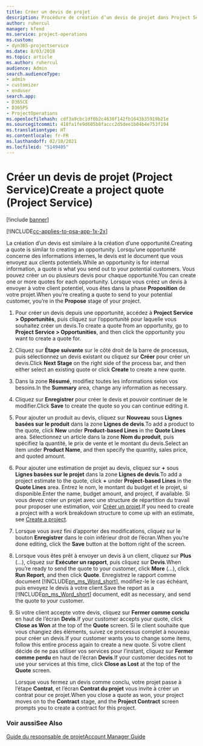 ```yaml
---
title: Créer un devis de projet
description: Procédure de création d’un devis de projet dans Project Service
author: ruhercul
manager: kfend
ms.service: project-operations
ms.custom:
- dyn365-projectservice
ms.date: 8/03/2018
ms.topic: article
ms.author: ruhercul
audience: Admin
search.audienceType:
- admin
- customizer
- enduser
search.app:
- D365CE
- D365PS
- ProjectOperations
ms.openlocfilehash: cdf3a9cbc1df0b2c4630f142fb1643b35919b21e
ms.sourcegitcommit: 418fa1fe9d605b8faccc2d5dee1b04b4e753f194
ms.translationtype: HT
ms.contentlocale: fr-FR
ms.lasthandoff: 02/10/2021
ms.locfileid: "5149405"
---
```

# <a name="create-a-project-quote-project-service"></a><span data-ttu-id="634ed-103">Créer un devis de projet (Project Service)</span><span class="sxs-lookup"><span data-stu-id="634ed-103">Create a project quote (Project Service)</span></span>

[!include [banner](../includes/psa-now-project-operations.md)]

[!INCLUDE[cc-applies-to-psa-app-1x-2x](../includes/cc-applies-to-psa-app-1x-2x.md)]

<span data-ttu-id="634ed-104">La création d’un devis est similaire à la création d’une opportunité.</span><span class="sxs-lookup"><span data-stu-id="634ed-104">Creating a quote is similar to creating an opportunity.</span></span> <span data-ttu-id="634ed-105">Lorsqu’une opportunité concerne des informations internes, le devis est le document que vous envoyez aux clients potentiels.</span><span class="sxs-lookup"><span data-stu-id="634ed-105">While an opportunity is for internal information, a quote is what you send out to your potential customers.</span></span> <span data-ttu-id="634ed-106">Vous pouvez créer un ou plusieurs devis pour chaque opportunité.</span><span class="sxs-lookup"><span data-stu-id="634ed-106">You can create one or more quotes for each opportunity.</span></span> <span data-ttu-id="634ed-107">Lorsque vous créez un devis à envoyer à votre client potentiel, vous êtes dans la phase **Proposition** de votre projet.</span><span class="sxs-lookup"><span data-stu-id="634ed-107">When you’re creating a quote to send to your potential customer, you’re in the **Propose** stage of your project.</span></span>  
  
1. <span data-ttu-id="634ed-108">Pour créer un devis depuis une opportunité, accédez à **Project Service > Opportunités**, puis cliquez sur l’opportunité pour laquelle vous souhaitez créer un devis.</span><span class="sxs-lookup"><span data-stu-id="634ed-108">To create a quote from an opportunity, go to **Project Service > Opportunities**, and then click the opportunity you want to create a quote for.</span></span>  
  
2. <span data-ttu-id="634ed-109">Cliquez sur **Étape suivante** sur le côté droit de la barre de processus, puis sélectionnez un devis existant ou cliquez sur **Créer** pour créer un devis.</span><span class="sxs-lookup"><span data-stu-id="634ed-109">Click **Next Stage** on the right side of the process bar, and then either select an existing quote or click **Create** to create a new quote.</span></span>  
  
3. <span data-ttu-id="634ed-110">Dans la zone **Résumé**, modifiez toutes les informations selon vos besoins.</span><span class="sxs-lookup"><span data-stu-id="634ed-110">In the **Summary** area, change any information as necessary.</span></span>  
  
4. <span data-ttu-id="634ed-111">Cliquez sur **Enregistrer** pour créer le devis et pouvoir continuer de le modifier.</span><span class="sxs-lookup"><span data-stu-id="634ed-111">Click **Save** to create the quote so you can continue editing it.</span></span>  
  
5. <span data-ttu-id="634ed-112">Pour ajouter un produit au devis, cliquez sur **Nouveau** sous **Lignes basées sur le produit** dans la zone **Lignes de devis**.</span><span class="sxs-lookup"><span data-stu-id="634ed-112">To add a product to the quote, click **New** under **Product-based Lines** in the **Quote Lines** area.</span></span> <span data-ttu-id="634ed-113">Sélectionnez un article dans la zone **Nom du produit**, puis spécifiez la quantité, le prix de vente et le montant du devis.</span><span class="sxs-lookup"><span data-stu-id="634ed-113">Select an item under **Product Name**, and then specify the quantity, sales price, and quoted amount.</span></span>  
  
6. <span data-ttu-id="634ed-114">Pour ajouter une estimation de projet au devis, cliquez sur **+** sous **Lignes basées sur le projet** dans la zone **Lignes de devis**.</span><span class="sxs-lookup"><span data-stu-id="634ed-114">To add a project estimate to the quote, click **+** under **Project-based Lines** in the **Quote Lines** area.</span></span> <span data-ttu-id="634ed-115">Entrez le nom, le montant du budget et le projet, si disponible.</span><span class="sxs-lookup"><span data-stu-id="634ed-115">Enter the name, budget amount, and project, if available.</span></span> <span data-ttu-id="634ed-116">Si vous devez créer un projet avec une structure de répartition du travail pour proposer une estimation, voir [Créer un projet](../psa/create-project.md).</span><span class="sxs-lookup"><span data-stu-id="634ed-116">If you need to create a project with a work breakdown structure to come up with an estimate, see [Create a project](../psa/create-project.md).</span></span>  
  
7. <span data-ttu-id="634ed-117">Lorsque vous avez fini d’apporter des modifications, cliquez sur le bouton **Enregistrer** dans le coin inférieur droit de l’écran.</span><span class="sxs-lookup"><span data-stu-id="634ed-117">When you’re done editing, click the **Save** button at the bottom right of the screen.</span></span>  
  
8. <span data-ttu-id="634ed-118">Lorsque vous êtes prêt à envoyer un devis à un client, cliquez sur **Plus** (…), cliquez sur **Exécuter un rapport**, puis cliquez sur **Devis**.</span><span class="sxs-lookup"><span data-stu-id="634ed-118">When you’re ready to send the quote to your customer, click **More** (…), click **Run Report**, and then click **Quote**.</span></span> <span data-ttu-id="634ed-119">Enregistrez le rapport comme document [!INCLUDE[pn_ms_Word_short](../includes/pn-ms-word-short.md)], modifiez-le le cas échéant, puis envoyez le devis à votre client.</span><span class="sxs-lookup"><span data-stu-id="634ed-119">Save the report as a [!INCLUDE[pn_ms_Word_short](../includes/pn-ms-word-short.md)] document, edit as necessary, and send the quote to your customer.</span></span>  
  
9. <span data-ttu-id="634ed-120">Si votre client accepte votre devis, cliquez sur **Fermer comme conclu** en haut de l’écran **Devis**.</span><span class="sxs-lookup"><span data-stu-id="634ed-120">If your customer accepts your quote, click **Close as Won** at the top of the **Quote** screen.</span></span> <span data-ttu-id="634ed-121">Si le client souhaite que vous changiez des éléments, suivez ce processus complet à nouveau pour créer un devis.</span><span class="sxs-lookup"><span data-stu-id="634ed-121">If your customer wants you to change some items, follow this entire process again to create a new quote.</span></span> <span data-ttu-id="634ed-122">Si votre client décide de ne pas utiliser vos services pour l’instant, cliquez sur **Fermer comme perdu** en haut de l’écran **Devis**.</span><span class="sxs-lookup"><span data-stu-id="634ed-122">If your customer decides not to use your services at this time, click **Close as Lost** at the top of the **Quote** screen.</span></span>  
  
   <span data-ttu-id="634ed-123">Lorsque vous fermez un devis comme conclu, votre projet passe à l’étape **Contrat**, et l’écran **Contrat du projet** vous invite à créer un contrat pour ce projet.</span><span class="sxs-lookup"><span data-stu-id="634ed-123">When you close a quote as won, your project moves on to the **Contract** stage, and the **Project Contract** screen prompts you to create a contract for this project.</span></span>  
  
### <a name="see-also"></a><span data-ttu-id="634ed-124">Voir aussi</span><span class="sxs-lookup"><span data-stu-id="634ed-124">See Also</span></span>  
 [<span data-ttu-id="634ed-125">Guide du responsable de projet</span><span class="sxs-lookup"><span data-stu-id="634ed-125">Account Manager Guide</span></span>](../psa/account-manager-guide.md)
